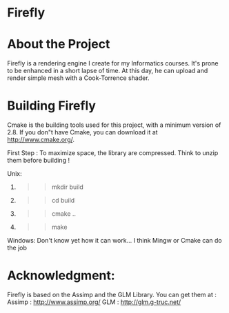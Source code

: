 # Firefly

# About the Project
Firefly is a rendering engine I create for my Informatics courses. It's prone to be enhanced in a short lapse of time.
At this day, he can upload and render simple mesh with a Cook-Torrence shader.

# Building Firefly
Cmake is the building tools used for this project, with a minimum version of 2.8.
If you don"t have Cmake, you can download it at http://www.cmake.org/.

First Step : To maximize space, the library are compressed. Think to unzip them before building !

Unix:
   
   1. >> mkdir build
   2. >> cd build
   3. >> cmake ..
   4. >> make

Windows:
  Don't know yet how it can work... I think Mingw or Cmake can do the job
  
# Acknowledgment:
Firefly is based on the Assimp and the GLM Library. You can get them at :
    Assimp : http://www.assimp.org/
    GLM : http://glm.g-truc.net/
  
